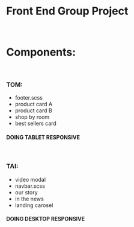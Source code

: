 # Front End Group Project

<br>


<h1> Components: </h1>
<br>

<h3> TOM:  </h3>
<ul> 
<li> footer.scss </li> 
<li> product card A </li> 
<li> product card B </li> 
<li> shop by room </li> 
<li> best sellers card </li> 
</ul>
<h4> DOING  TABLET RESPONSIVE </h4>

<br>

<h3> TAI: </h3>
<ul> 
<li> video modal </li> 
<li>  navbar.scss </li> 
<li>  our story  </li> 
<li> in the news </li> 
<li> landing carosel  </li> 
</ul>
<h4> DOING  DESKTOP RESPONSIVE </h4>
